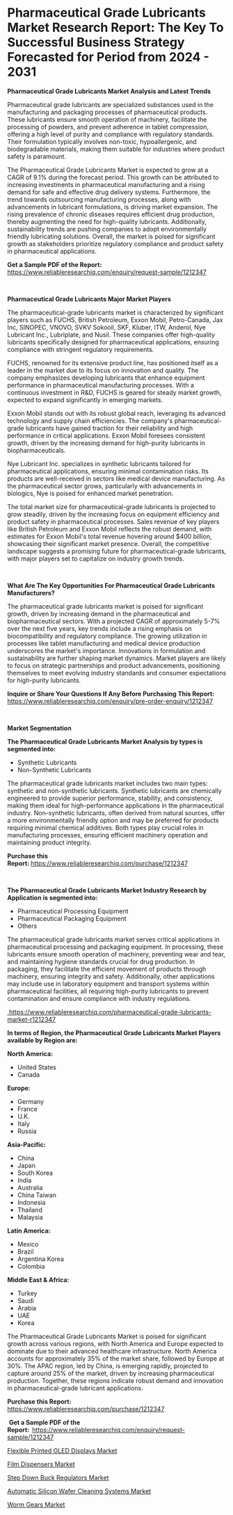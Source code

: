 <p><h1>Pharmaceutical Grade Lubricants Market Research Report: The Key To Successful Business Strategy Forecasted for Period from 2024 - 2031</h1></p><p><strong>Pharmaceutical Grade Lubricants Market Analysis and Latest Trends</strong></p>
<p><p>Pharmaceutical grade lubricants are specialized substances used in the manufacturing and packaging processes of pharmaceutical products. These lubricants ensure smooth operation of machinery, facilitate the processing of powders, and prevent adherence in tablet compression, offering a high level of purity and compliance with regulatory standards. Their formulation typically involves non-toxic, hypoallergenic, and biodegradable materials, making them suitable for industries where product safety is paramount.</p><p>The Pharmaceutical Grade Lubricants Market is expected to grow at a CAGR of 9.1% during the forecast period. This growth can be attributed to increasing investments in pharmaceutical manufacturing and a rising demand for safe and effective drug delivery systems. Furthermore, the trend towards outsourcing manufacturing processes, along with advancements in lubricant formulations, is driving market expansion. The rising prevalence of chronic diseases requires efficient drug production, thereby augmenting the need for high-quality lubricants. Additionally, sustainability trends are pushing companies to adopt environmentally friendly lubricating solutions. Overall, the market is poised for significant growth as stakeholders prioritize regulatory compliance and product safety in pharmaceutical applications.</p></p>
<p><strong>Get a Sample PDF of the Report:&nbsp;</strong> <a href="https://www.reliableresearchiq.com/enquiry/request-sample/1212347?utm_campaign=1106&utm_medium=2&utm_source=Github&utm_content=ia&utm_term=06102024&utm_id=pharmaceutical-grade-lubricants">https://www.reliableresearchiq.com/enquiry/request-sample/1212347</a></p>
<p>&nbsp;</p>
<p><strong>Pharmaceutical Grade Lubricants Major Market Players</strong></p>
<p><p>The pharmaceutical-grade lubricants market is characterized by significant players such as FUCHS, British Petroleum, Exxon Mobil, Petro-Canada, Jax Inc, SINOPEC, VNOVO, SVKV Sokooil, SKF, Kluber, ITW, Anderol, Nye Lubricant Inc., Lubriplate, and Nusil. These companies offer high-quality lubricants specifically designed for pharmaceutical applications, ensuring compliance with stringent regulatory requirements.</p><p>FUCHS, renowned for its extensive product line, has positioned itself as a leader in the market due to its focus on innovation and quality. The company emphasizes developing lubricants that enhance equipment performance in pharmaceutical manufacturing processes. With a continuous investment in R&D, FUCHS is geared for steady market growth, expected to expand significantly in emerging markets.</p><p>Exxon Mobil stands out with its robust global reach, leveraging its advanced technology and supply chain efficiencies. The company's pharmaceutical-grade lubricants have gained traction for their reliability and high performance in critical applications. Exxon Mobil foresees consistent growth, driven by the increasing demand for high-purity lubricants in biopharmaceuticals.</p><p>Nye Lubricant Inc. specializes in synthetic lubricants tailored for pharmaceutical applications, ensuring minimal contamination risks. Its products are well-received in sectors like medical device manufacturing. As the pharmaceutical sector grows, particularly with advancements in biologics, Nye is poised for enhanced market penetration.</p><p>The total market size for pharmaceutical-grade lubricants is projected to grow steadily, driven by the increasing focus on equipment efficiency and product safety in pharmaceutical processes. Sales revenue of key players like British Petroleum and Exxon Mobil reflects the robust demand, with estimates for Exxon Mobil's total revenue hovering around $400 billion, showcasing their significant market presence. Overall, the competitive landscape suggests a promising future for pharmaceutical-grade lubricants, with major players set to capitalize on industry growth trends.</p></p>
<p>&nbsp;</p>
<p><strong>What Are The Key Opportunities For Pharmaceutical Grade Lubricants Manufacturers?</strong></p>
<p><p>The pharmaceutical grade lubricants market is poised for significant growth, driven by increasing demand in the pharmaceutical and biopharmaceutical sectors. With a projected CAGR of approximately 5-7% over the next five years, key trends include a rising emphasis on biocompatibility and regulatory compliance. The growing utilization in processes like tablet manufacturing and medical device production underscores the market's importance. Innovations in formulation and sustainability are further shaping market dynamics. Market players are likely to focus on strategic partnerships and product advancements, positioning themselves to meet evolving industry standards and consumer expectations for high-purity lubricants.</p></p>
<p><strong>Inquire or Share Your Questions If Any Before Purchasing This Report:</strong> <a href="https://www.reliableresearchiq.com/enquiry/pre-order-enquiry/1212347?utm_campaign=1106&utm_medium=2&utm_source=Github&utm_content=ia&utm_term=06102024&utm_id=pharmaceutical-grade-lubricants">https://www.reliableresearchiq.com/enquiry/pre-order-enquiry/1212347</a></p>
<p>&nbsp;</p>
<p><strong>Market Segmentation</strong></p>
<p><strong>The Pharmaceutical Grade Lubricants Market Analysis by types is segmented into:</strong></p>
<p><ul><li>Synthetic Lubricants</li><li>Non-Synthetic Lubricants</li></ul></p>
<p><p>The pharmaceutical grade lubricants market includes two main types: synthetic and non-synthetic lubricants. Synthetic lubricants are chemically engineered to provide superior performance, stability, and consistency, making them ideal for high-performance applications in the pharmaceutical industry. Non-synthetic lubricants, often derived from natural sources, offer a more environmentally friendly option and may be preferred for products requiring minimal chemical additives. Both types play crucial roles in manufacturing processes, ensuring efficient machinery operation and maintaining product integrity.</p></p>
<p><strong>Purchase this Report:&nbsp;</strong><a href="https://www.reliableresearchiq.com/purchase/1212347?utm_campaign=1106&utm_medium=2&utm_source=Github&utm_content=ia&utm_term=06102024&utm_id=pharmaceutical-grade-lubricants">https://www.reliableresearchiq.com/purchase/1212347</a></p>
<p>&nbsp;</p>
<p><strong>The Pharmaceutical Grade Lubricants Market Industry Research by Application is segmented into:</strong></p>
<p><ul><li>Pharmaceutical Processing Equipment</li><li>Pharmaceutical Packaging Equipment</li><li>Others</li></ul></p>
<p><p>The pharmaceutical grade lubricants market serves critical applications in pharmaceutical processing and packaging equipment. In processing, these lubricants ensure smooth operation of machinery, preventing wear and tear, and maintaining hygiene standards crucial for drug production. In packaging, they facilitate the efficient movement of products through machinery, ensuring integrity and safety. Additionally, other applications may include use in laboratory equipment and transport systems within pharmaceutical facilities, all requiring high-purity lubricants to prevent contamination and ensure compliance with industry regulations.</p></p>
<p><a href="https://www.reliableresearchiq.com/pharmaceutical-grade-lubricants-market-r1212347?utm_campaign=1106&utm_medium=2&utm_source=Github&utm_content=ia&utm_term=06102024&utm_id=pharmaceutical-grade-lubricants">&nbsp;https://www.reliableresearchiq.com/pharmaceutical-grade-lubricants-market-r1212347</a></p>
<p><strong>In terms of Region, the Pharmaceutical Grade Lubricants Market Players available by Region are:</strong></p>
<p>
    <p> <strong> North America: </strong>
        <ul>
            <li>United States</li>
            <li>Canada</li>
        </ul>
        </p> 
    <p> <strong> Europe: </strong>
        <ul>
            <li>Germany</li>
            <li>France</li>
            <li>U.K.</li>
            <li>Italy</li>
            <li>Russia</li>
        </ul>
        </p> 
    <p> <strong> Asia-Pacific: </strong>
        <ul>
            <li>China</li>
            <li>Japan</li>
            <li>South Korea</li>
            <li>India</li>
            <li>Australia</li>
            <li>China Taiwan</li>
            <li>Indonesia</li>
            <li>Thailand</li>
            <li>Malaysia</li>
        </ul>
        </p> 
    <p> <strong> Latin America: </strong>
        <ul>
            <li>Mexico</li>
            <li>Brazil</li>
            <li>Argentina Korea</li>
            <li>Colombia</li>
        </ul>
        </p> 
    <p> <strong> Middle East & Africa: </strong>
        <ul>
            <li>Turkey</li>
            <li>Saudi</li>
            <li>Arabia</li>
            <li>UAE</li>
            <li>Korea</li>
        </ul>
    </p>
    </p>
<p><p>The Pharmaceutical Grade Lubricants Market is poised for significant growth across various regions, with North America and Europe expected to dominate due to their advanced healthcare infrastructure. North America accounts for approximately 35% of the market share, followed by Europe at 30%. The APAC region, led by China, is emerging rapidly, projected to capture around 25% of the market, driven by increasing pharmaceutical production. Together, these regions indicate robust demand and innovation in pharmaceutical-grade lubricant applications.</p></p>
<p><strong>Purchase this Report: </strong><a href="https://www.reliableresearchiq.com/purchase/1212347?utm_campaign=1106&utm_medium=2&utm_source=Github&utm_content=ia&utm_term=06102024&utm_id=pharmaceutical-grade-lubricants">https://www.reliableresearchiq.com/purchase/1212347</a></p>
<p>&nbsp;<strong>Get a Sample PDF of the Report:&nbsp;&nbsp;</strong><a href="https://www.reliableresearchiq.com/enquiry/request-sample/1212347?utm_campaign=1106&utm_medium=2&utm_source=Github&utm_content=ia&utm_term=06102024&utm_id=pharmaceutical-grade-lubricants">https://www.reliableresearchiq.com/enquiry/request-sample/1212347</a></p>
<p><strong></strong></p>
<p><p><a href="https://issuu.com/reportprime-2/docs/flexible-printed-oled-displays-mark_62ccdb64e1c510?utm_campaign=1106&utm_medium=2&utm_source=Github&utm_content=ia&utm_term=06102024&utm_id=pharmaceutical-grade-lubricants">Flexible Printed OLED Displays Market</a></p><p><a href="https://www.linkedin.com/pulse/emerging-film-dispensers-market-opportunities-analysis-investors-n3r8e?utm_campaign=1106&utm_medium=2&utm_source=Github&utm_content=ia&utm_term=06102024&utm_id=pharmaceutical-grade-lubricants">Film Dispensers Market</a></p><p><a href="https://issuu.com/reportprime-2/docs/step-down-buck-regulators-market-si_04db06d8ef2381?utm_campaign=1106&utm_medium=2&utm_source=Github&utm_content=ia&utm_term=06102024&utm_id=pharmaceutical-grade-lubricants">Step Down Buck Regulators Market</a></p><p><a href="https://github.com/Armeladukagjini693/Market-Research-Report-List-1/blob/main/automatic-silicon-wafer-cleaning-systems-market.md?utm_campaign=1106&utm_medium=2&utm_source=Github&utm_content=ia&utm_term=06102024&utm_id=pharmaceutical-grade-lubricants">Automatic Silicon Wafer Cleaning Systems Market</a></p><p><a href="https://www.linkedin.com/pulse/future-worm-gears-market-global-forecast-trends-2024-2031-sentiq-hpqce?utm_campaign=1106&utm_medium=2&utm_source=Github&utm_content=ia&utm_term=06102024&utm_id=pharmaceutical-grade-lubricants">Worm Gears Market</a></p></p>